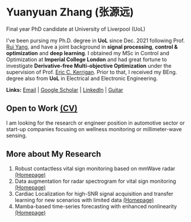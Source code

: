 # Yuanyuan Zhang (张源远)
Final year PhD candidate at University of Liverpool (UoL) 

I've been pursing my Ph.D. degree in **UoL** since Dec. 2021 following Prof. [Rui Yang](https://scholar.xjtlu.edu.cn/en/persons/RYang), and have a joint background in **signal processing**, **control & optimization** and **deep learning**. I obtained my MSc in Control and Optimization at **Imperial College London** and had great fortune to investigate **Derivative-free Multi-objective Optimization** under the supervision of Prof. [Eric C. Kerrigan](https://profiles.imperial.ac.uk/e.kerrigan). Prior to that, I received my BEng. degree also from **UoL** in Electrical and Electronic Engineering.

**Links:** [Email](mailto:y_zhang16@163.com) | [Google Scholar](https://scholar.google.com/citations?user=hcCYfu4AAAAJ&hl=en) | [LinkedIn](https://www.linkedin.com/in/yuanyuan-16/) | [Guitar](https://space.bilibili.com/265506583/upload/video)

## Open to Work [(CV)](cv.pdf)
I am looking for the research or engineer position in automotive sector or start-up companies focusing on wellness monitoring or millimeter-wave sensing.

## More about My Research

1. Robust contactless vital sign monitoring based on mmWave radar [(Homepage)](https://github.com/ZYY0844/radarODE-MTL)
2. Data augmentation for radar spectrogram for vital sign monitoring [(Homepage)](https://github.com/ZYY0844/Horcrux)
3. Cardiac Localization for high-SNR signal acquisition and transfer learning for new scenarios with limited data [(Homepage)](https://github.com/ZYY0844/CFT-RFcardi)
4. Mamba-based time-series forecasting with enhanced nonlinearity [(Homepage)](https://github.com/Kyushu-U-AI/CME-Mamba)

<!-- ## More about My Work Experience -->


<!-- 快速适应能力 -->